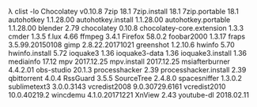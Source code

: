 λ clist -lo
Chocolatey v0.10.8
7zip 18.1
7zip.install 18.1
7zip.portable 18.1
autohotkey 1.1.28.00
autohotkey.install 1.1.28.00
autohotkey.portable 1.1.28.00
blender 2.79
chocolatey 0.10.8
chocolatey-core.extension 1.3.3
cmder 1.3.5
f.lux 4.66
ffmpeg 3.4.1
Firefox 58.0.2
foobar2000 1.3.17
fraps 3.5.99.20150108
gimp 2.8.22.20171021
greenshot 1.2.10.6
hwinfo 5.70
hwinfo.install 5.72
ioquake3 1.36
ioquake3-data 1.36
ioquake3.install 1.36
mediainfo 17.12
mpv 2017.12.25
mpv.install 2017.12.25
msiafterburner 4.4.2.01
obs-studio 20.1.3
processhacker 2.39
processhacker.install 2.39
qbittorrent 4.0.4
RssGuard 3.5.5
SourceTree 2.4.8.0
spacesniffer 1.3.0.2
sublimetext3 3.0.0.3143
vcredist2008 9.0.30729.6161
vcredist2010 10.0.40219.2
wincdemu 4.1.0.20171221
XnView 2.43
youtube-dl 2018.02.11
